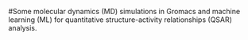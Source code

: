 #Some molecular dynamics (MD) simulations in Gromacs and machine learning (ML) for quantitative structure-activity relationships (QSAR) analysis.
